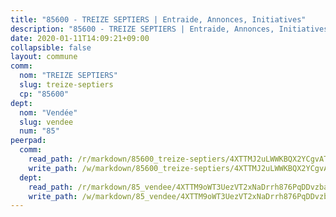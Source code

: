 ```yaml
---
title: "85600 - TREIZE SEPTIERS | Entraide, Annonces, Initiatives"
description: "85600 - TREIZE SEPTIERS | Entraide, Annonces, Initiatives"
date: 2020-01-11T14:09:21+09:00
collapsible: false
layout: commune
comm:
  nom: "TREIZE SEPTIERS"
  slug: treize-septiers
  cp: "85600"
dept:
  nom: "Vendée"
  slug: vendee
  num: "85"
peerpad:
  comm:
    read_path: /r/markdown/85600_treize-septiers/4XTTMJ2uLWWKBQX2YCgvAT9tuYPN99nu5wTFsVrxyb6KbkvdY
    write_path: /w/markdown/85600_treize-septiers/4XTTMJ2uLWWKBQX2YCgvAT9tuYPN99nu5wTFsVrxyb6KbkvdY-K3TgUQLuRxHL4avnxgbQnHtCzBAnXJKiS7wnVax7p6ZrCwmmUAnUAUjJQQy4hwHk9uj7VM3p5NrqjyeQYPPq89FaCy5FN5hmdvKUHPkUWaucMSkno61pLWZFuRnz8ChE7LtgQhDL
  dept:
    read_path: /r/markdown/85_vendee/4XTTM9oWT3UezVT2xNaDrrh876PqDDvzbaovSPP6P6ha63Ezk
    write_path: /w/markdown/85_vendee/4XTTM9oWT3UezVT2xNaDrrh876PqDDvzbaovSPP6P6ha63Ezk-K3TgTz4T2Ao5CxcmNgKRpi6DXEbSZWgvvZNdT7V4KiJycR1vvtGLxg5iYYYKajishdNzKNazAywn7vjwqtQs859ALiENaqFJQsULDwd4rYqVPy8n3JbNCeuPxinCnetCgcSuCcyv
---
```


